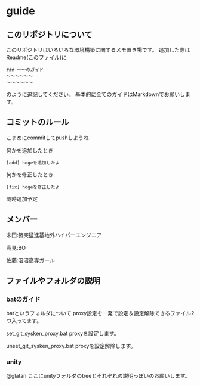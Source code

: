 # guide
## このリポジトリについて
このリポジトリはいろいろな環境構築に関するメモ置き場です。
追加した際はReadme(このファイル)に
```
### ～～のガイド
～～～～～～
～～～～～～
```
のように追記してください。
基本的に全てのガイドはMarkdownでお願いします。
## コミットのルール
こまめにcommitしてpushしようね

何かを追加したとき
```
[add] hogeを追加したよ
```

何かを修正したとき
```
[fix] hogeを修正したよ
```

随時追加予定
## メンバー
末田:猪突猛進基地外ハイパーエンジニア

高見:BO

佐藤:沼沼高専ガール
## ファイルやフォルダの説明
### batのガイド
batというフォルダについて
proxy設定を一発で設定＆設定解除できるファイル2つ入ってます。

set_git_sysken_proxy.bat
    proxyを設定します。

unset_git_sysken_proxy.bat
    proxyを設定解除します。
### unity
@glatan
ここにunityフォルダのtreeとそれぞれの説明っぽいのお願いします。
